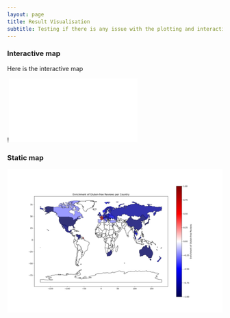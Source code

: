```yaml
---
layout: page
title: Result Visualisation
subtitle: Testing if there is any issue with the plotting and interactive plot
---
```


### Interactive map

Here is the interactive map

!![Interactive map](/assets/html/gf_reviews_map.html)

### Static map

![Static map](/assets/img_ada/static_map.png)